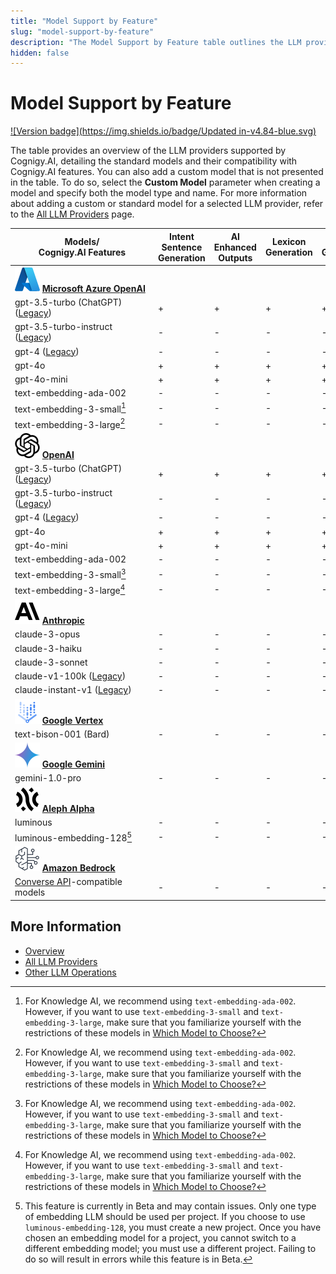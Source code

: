 ```yaml
---
title: "Model Support by Feature"
slug: "model-support-by-feature"
description: "The Model Support by Feature table outlines the LLM providers supported by Cognigy.AI and shows the standard models along with their compatibility with Cognigy.AI features."
hidden: false
---
```


# Model Support by Feature

[![Version badge](https://img.shields.io/badge/Updated in-v4.84-blue.svg)](../../../release-notes/4.84.md)

The table provides an overview of the LLM providers supported by Cognigy.AI, detailing the standard models and their compatibility with Cognigy.AI features.
You can also add a custom model that is not presented in the table.
To do so, select the **Custom Model** parameter when creating a model and specify both the model type and name.
For more information about adding a custom or standard model for a selected LLM provider,
refer to the [All LLM Providers](providers/all-providers.md) page.

| <div style="width:215px">Models/<br>Cognigy.AI Features</div>                                                                            | Intent Sentence Generation | AI Enhanced Outputs | Lexicon Generation | Flow Generation | GPT Conversation Node | LLM Prompt Node | Answer Extraction | Knowledge Search | Sentiment Analysis | NLU Embedding Model | Adaptive Card Generation |
|------------------------------------------------------------------------------------------------------------------------------------------|----------------------------|---------------------|--------------------|-----------------|-----------------------|-----------------|-------------------|------------------|--------------------|---------------------|--------------------------|
| ![azure](../../../_assets/icons/azure.svg) **[Microsoft Azure OpenAI](providers/microsoft-azure-openai.md)**                             |                            |                     |                    |                 |                       |                 |                   |                  |                    |                     |                          |
| gpt-3.5-turbo (ChatGPT) ([Legacy](https://platform.openai.com/docs/deprecations))                                                        | +                          | +                   | +                  | +               | +                     | +               | +                 | -                | +                  | -                   | +                        |
| gpt-3.5-turbo-instruct ([Legacy](https://platform.openai.com/docs/deprecations))                                                         | -                          | -                   | -                  | -               | -                     | +               | +                 | -                | -                  | -                   | -                        |
| gpt-4 ([Legacy](https://platform.openai.com/docs/deprecations))                                                                          | -                          | -                   | -                  | -               | -                     | +               | +                 | -                | -                  | -                   | -                        |
| gpt-4o                                                                                                                                   | +                          | +                   | +                  | +               | +                     | +               | +                 | -                | +                  | -                   | +                        |
| gpt-4o-mini                                                                                                                              | +                          | +                   | +                  | +               | +                     | +               | +                 | -                | +                  | -                   | +                        |
| text-embedding-ada-002                                                                                                                   | -                          | -                   | -                  | -               | -                     | -               | -                 | +                | -                  | -                   | -                        |
| text-embedding-3-small[^*]                                                                                                               | -                          | -                   | -                  | -               | -                     | -               | -                 | +                | -                  | -                   | -                        |
| text-embedding-3-large[^*]                                                                                                               | -                          | -                   | -                  | -               | -                     | -               | -                 | +                | -                  | +                   | -                        |
| ![open-ai](../../../_assets/icons/open-ai.svg) **[OpenAI](providers/openai.md)**                                                         |                            |                     |                    |                 |                       |                 |                   |                  |                    |                     |                          |
| gpt-3.5-turbo (ChatGPT) ([Legacy](https://learn.microsoft.com/en-us/azure/ai-services/openai/concepts/model-retirements#current-models)) | +                          | +                   | +                  | +               | +                     | +               | +                 | -                | +                  | -                   | +                        |
| gpt-3.5-turbo-instruct ([Legacy](https://learn.microsoft.com/en-us/azure/ai-services/openai/concepts/model-retirements#current-models))  | -                          | -                   | -                  | -               | -                     | +               | +                 | -                | -                  | -                   | -                        |
| gpt-4 ([Legacy](https://learn.microsoft.com/en-us/azure/ai-services/openai/concepts/model-retirements#current-models))                   | -                          | -                   | -                  | -               | -                     | +               | +                 | -                | -                  | -                   | -                        |
| gpt-4o                                                                                                                                   | +                          | +                   | +                  | +               | +                     | +               | +                 | -                | +                  | -                   | +                        |
| gpt-4o-mini                                                                                                                              | +                          | +                   | +                  | +               | +                     | +               | +                 | -                | +                  | -                   | +                        |
| text-embedding-ada-002                                                                                                                   | -                          | -                   | -                  | -               | -                     | -               | -                 | +                | -                  | -                   | -                        |
| text-embedding-3-small[^*]                                                                                                               | -                          | -                   | -                  | -               | -                     | -               | -                 | +                | -                  | -                   | -                        |
| text-embedding-3-large[^*]                                                                                                               | -                          | -                   | -                  | -               | -                     | -               | -                 | +                | -                  | +                   | -                        |
| ![anthropic](../../../_assets/icons/anthropic.svg) **[Anthropic](providers/anthropic.md)**                                               |                            |                     |                    |                 |                       |                 |                   |                  |                    |                     |                          |
| claude-3-opus                                                                                                                            | -                          | -                   | -                  | -               | -                     | +               | +                 | -                | -                  | -                   | -                        |
| claude-3-haiku                                                                                                                           | -                          | -                   | -                  | -               | -                     | +               | +                 | -                | -                  | -                   | -                        |
| claude-3-sonnet                                                                                                                          | -                          | -                   | -                  | -               | -                     | +               | +                 | -                | -                  | -                   | -                        |
| claude-v1-100k ([Legacy](https://docs.anthropic.com/claude/docs/legacy-model-guide#anthropics-legacy-models))                            | -                          | -                   | -                  | -               | -                     | +               | +                 | -                | -                  | -                   | -                        |
| claude-instant-v1 ([Legacy](https://docs.anthropic.com/claude/docs/legacy-model-guide#anthropics-legacy-models))                         | -                          | -                   | -                  | -               | -                     | +               | +                 | -                | -                  | -                   | -                        |
| ![google-vertex](../../../_assets/icons/google-vertex.svg) **[Google Vertex](providers/google.md)**                                      |                            |                     |                    |                 |                       |                 |                   |                  |                    |                     |                          |
| text-bison-001 (Bard)                                                                                                                    | -                          | -                   | -                  | -               | -                     | +               | +                 | -                | -                  | -                   | -                        |
| ![google-gemini](../../../_assets/icons/google-gemini.svg) **[Google Gemini](providers/google.md)**                                      |                            |                     |                    |                 |                       |                 |                   |                  |                    |                     |                          |
| gemini-1.0-pro                                                                                                                           | -                          | -                   | -                  | -               | -                     | +               | +                 | -                | -                  | -                   | -                        |
| ![alephalpha](../../../_assets/icons/alephalpha.svg) **[Aleph Alpha](providers/aleph-alpha.md)**                                         |                            |                     |                    |                 |                       |                 |                   |                  |                    |                     |                          |
| luminous                                                                                                                                 | -                          | -                   | -                  | -               | -                     | +               | +                 | -                | -                  | -                   | -                        |
| luminous-embedding-128[^**]                                                                                                              | -                          | -                   | -                  | -               | -                     | -               | -                 | +                | -                  | -                   | -                        |
| ![amazon-bedrock](../../../_assets/icons/amazon-bedrock.svg) **[Amazon Bedrock](providers/amazon-bedrock.md)**                           |                            |                     |                    |                 |                       |                 |                   |                  |                    |                     |                          |
| [Converse API](https://docs.aws.amazon.com/bedrock/latest/userguide/models-features.html)-compatible models                              | -                          | -                   | -                  | -               | -                     | +               | +                 | -                | -                  | -                   | -                        |

[^*]: For Knowledge AI, we recommend using `text-embedding-ada-002`. However, if you want to use `text-embedding-3-small` and `text-embedding-3-large`, make sure that you familiarize yourself with the restrictions of these models in [Which Model to Choose?](../knowledge-ai/overview.md#which-model-to-choose)

[^**]: This feature is currently in Beta and may contain issues. Only one type of embedding LLM should be used per project. If you choose to use `luminous-embedding-128`, you must create a new project. Once you have chosen an embedding model for a project, you cannot switch to a different embedding model; you must use a different project. Failing to do so will result in errors while this feature is in Beta.

## More Information

- [Overview](overview.md)
- [All LLM Providers](providers/all-providers.md)
- [Other LLM Operations](other-operations.md)
